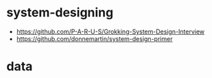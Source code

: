 # system-designing

- https://github.com/P-A-R-U-S/Grokking-System-Design-Interview
- https://github.com/donnemartin/system-design-primer

# data
